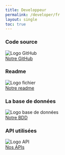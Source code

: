 ```yaml
---
title: Developpeur
permalink: /developer/fr
layout: single
toc: true
---
```


### Code source
<img src="../assets/images/logo-github.png" alt="Logo GitHub"><br>
<a href="https://github.com/InteraactionGroup/InterAACtionPlayer">Notre GitHub</a>

### Readme
<img src="../assets/images/file-text.png" alt="Logo fichier"><br>
<a href="https://github.com/InteraactionGroup/InterAACtionPlayer/blob/master/README-FR.md">Notre readme</a>

### La base de données
<img src="../assets/images/logo-bdd.png" alt="Logo base de données"><br>
<a href="https://github.com/InteraactionGroup/InterAACtionPlayer/blob/master/DATABASE-FR.md">Notre BDD</a>

### API utilisées
<img src="../assets/images/logo-api.png" alt="Logo API"><br>
<a href="https://github.com/InteraactionGroup/InterAACtionPlayer/blob/master/API-FR.md">Nos APIs</a>
